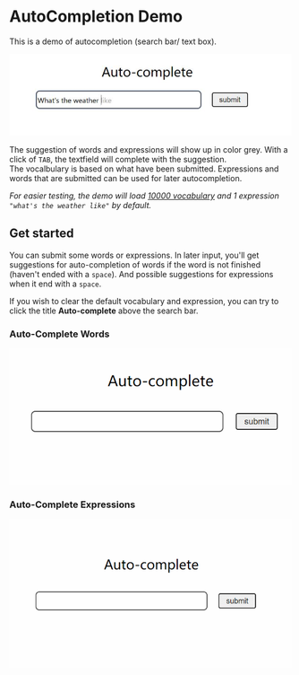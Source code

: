# AutoCompletion Demo   
This is a demo of autocompletion (search bar/ text box). 

![screenshot](./screenshot.jpg)  

The suggestion of words and expressions will show up in color grey. With a click of `TAB`, the textfield will complete with the suggestion.  
The vocalbulary is based on what have been submitted. Expressions and words that are submitted can be used for later autocompletion.    

<em>For easier testing, the demo will load [10000 vocabulary](https://raw.githubusercontent.com/first20hours/google-10000-english/master/google-10000-english-no-swears.txt) and 1 expression `"what's the weather like"` by default.</em>  

## Get started  
You can submit some words or expressions. In later input, you'll get suggestions for auto-completion of words if the word is not finished (haven't ended with a `space`). And possible suggestions for expressions when it end with a `space`.  

If you wish to clear the default vocabulary and expression, you can try to click the title **Auto-complete** above the search bar.  


### Auto-Complete Words  
![Auto-Complete Words](./words.gif)

### Auto-Complete Expressions  
![Auto-Complete Expressions](./expressions.gif)